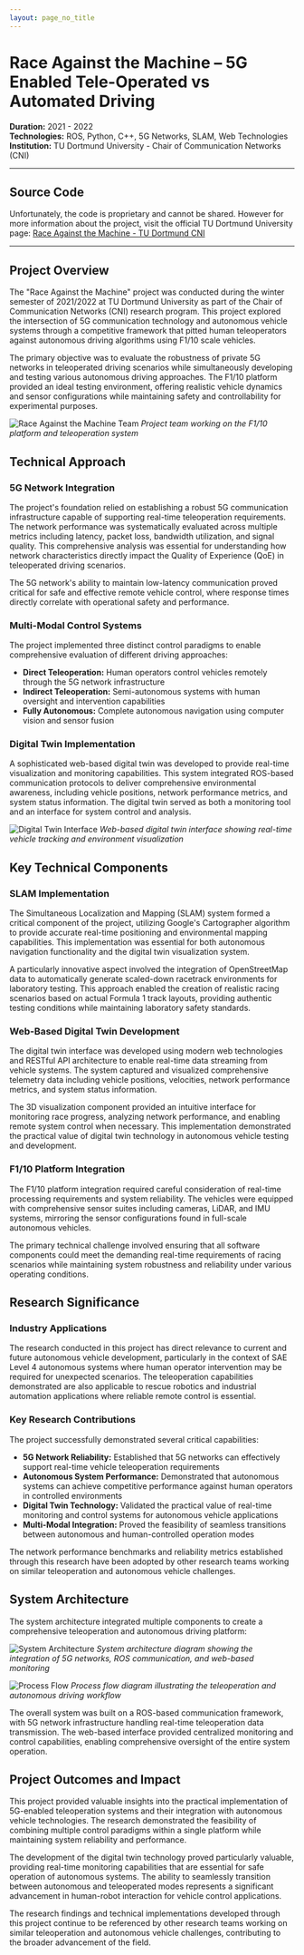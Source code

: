 ```yaml
---
layout: page_no_title
---
```


# Race Against the Machine – 5G Enabled Tele-Operated vs Automated Driving

**Duration:** 2021 - 2022  
**Technologies:** ROS, Python, C++, 5G Networks, SLAM, Web Technologies  
**Institution:** TU Dortmund University - Chair of Communication Networks (CNI)  

---
## Source Code

Unfortunately, the code is proprietary and cannot be shared. However for more information about the project, visit the official TU Dortmund University page:
[Race Against the Machine - TU Dortmund CNI](https://cni.etit.tu-dortmund.de/newsdetail/race-against-the-machine-22130/)

---
## Project Overview

The "Race Against the Machine" project was conducted during the winter semester of 2021/2022 at TU Dortmund University as part of the Chair of Communication Networks (CNI) research program. This project explored the intersection of 5G communication technology and autonomous vehicle systems through a competitive framework that pitted human teleoperators against autonomous driving algorithms using F1/10 scale vehicles.

The primary objective was to evaluate the robustness of private 5G networks in teleoperated driving scenarios while simultaneously developing and testing various autonomous driving approaches. The F1/10 platform provided an ideal testing environment, offering realistic vehicle dynamics and sensor configurations while maintaining safety and controllability for experimental purposes.

![Race Against the Machine Team](assets/images/race_against_machine_team.webp)
*Project team working on the F1/10 platform and teleoperation system*

## Technical Approach

### 5G Network Integration
The project's foundation relied on establishing a robust 5G communication infrastructure capable of supporting real-time teleoperation requirements. The network performance was systematically evaluated across multiple metrics including latency, packet loss, bandwidth utilization, and signal quality. This comprehensive analysis was essential for understanding how network characteristics directly impact the Quality of Experience (QoE) in teleoperated driving scenarios.

The 5G network's ability to maintain low-latency communication proved critical for safe and effective remote vehicle control, where response times directly correlate with operational safety and performance.

### Multi-Modal Control Systems
The project implemented three distinct control paradigms to enable comprehensive evaluation of different driving approaches:

- **Direct Teleoperation:** Human operators control vehicles remotely through the 5G network infrastructure
- **Indirect Teleoperation:** Semi-autonomous systems with human oversight and intervention capabilities
- **Fully Autonomous:** Complete autonomous navigation using computer vision and sensor fusion

### Digital Twin Implementation
A sophisticated web-based digital twin was developed to provide real-time visualization and monitoring capabilities. This system integrated ROS-based communication protocols to deliver comprehensive environmental awareness, including vehicle positions, network performance metrics, and system status information. The digital twin served as both a monitoring tool and an interface for system control and analysis.

![Digital Twin Interface](assets/images/race_against_machine_digital_twin.webp)
*Web-based digital twin interface showing real-time vehicle tracking and environment visualization*

## Key Technical Components

### SLAM Implementation
The Simultaneous Localization and Mapping (SLAM) system formed a critical component of the project, utilizing Google's Cartographer algorithm to provide accurate real-time positioning and environmental mapping capabilities. This implementation was essential for both autonomous navigation functionality and the digital twin visualization system.

A particularly innovative aspect involved the integration of OpenStreetMap data to automatically generate scaled-down racetrack environments for laboratory testing. This approach enabled the creation of realistic racing scenarios based on actual Formula 1 track layouts, providing authentic testing conditions while maintaining laboratory safety standards.

### Web-Based Digital Twin Development
The digital twin interface was developed using modern web technologies and RESTful API architecture to enable real-time data streaming from vehicle systems. The system captured and visualized comprehensive telemetry data including vehicle positions, velocities, network performance metrics, and system status information.

The 3D visualization component provided an intuitive interface for monitoring race progress, analyzing network performance, and enabling remote system control when necessary. This implementation demonstrated the practical value of digital twin technology in autonomous vehicle testing and development.

### F1/10 Platform Integration
The F1/10 platform integration required careful consideration of real-time processing requirements and system reliability. The vehicles were equipped with comprehensive sensor suites including cameras, LiDAR, and IMU systems, mirroring the sensor configurations found in full-scale autonomous vehicles.

The primary technical challenge involved ensuring that all software components could meet the demanding real-time requirements of racing scenarios while maintaining system robustness and reliability under various operating conditions.

## Research Significance

### Industry Applications
The research conducted in this project has direct relevance to current and future autonomous vehicle development, particularly in the context of SAE Level 4 autonomous systems where human operator intervention may be required for unexpected scenarios. The teleoperation capabilities demonstrated are also applicable to rescue robotics and industrial automation applications where reliable remote control is essential.

### Key Research Contributions
The project successfully demonstrated several critical capabilities:

- **5G Network Reliability:** Established that 5G networks can effectively support real-time vehicle teleoperation requirements
- **Autonomous System Performance:** Demonstrated that autonomous systems can achieve competitive performance against human operators in controlled environments
- **Digital Twin Technology:** Validated the practical value of real-time monitoring and control systems for autonomous vehicle applications
- **Multi-Modal Integration:** Proved the feasibility of seamless transitions between autonomous and human-controlled operation modes

The network performance benchmarks and reliability metrics established through this research have been adopted by other research teams working on similar teleoperation and autonomous vehicle challenges.

## System Architecture

The system architecture integrated multiple components to create a comprehensive teleoperation and autonomous driving platform:

![System Architecture](assets/images/race_against_machine_system.webp)
*System architecture diagram showing the integration of 5G networks, ROS communication, and web-based monitoring*

![Process Flow](assets/images/race_against_machine_flow.png)
*Process flow diagram illustrating the teleoperation and autonomous driving workflow*

The overall system was built on a ROS-based communication framework, with 5G network infrastructure handling real-time teleoperation data transmission. The web-based interface provided centralized monitoring and control capabilities, enabling comprehensive oversight of the entire system operation.

## Project Outcomes and Impact

This project provided valuable insights into the practical implementation of 5G-enabled teleoperation systems and their integration with autonomous vehicle technologies. The research demonstrated the feasibility of combining multiple control paradigms within a single platform while maintaining system reliability and performance.

The development of the digital twin technology proved particularly valuable, providing real-time monitoring capabilities that are essential for safe operation of autonomous systems. The ability to seamlessly transition between autonomous and teleoperated modes represents a significant advancement in human-robot interaction for vehicle control applications.

The research findings and technical implementations developed through this project continue to be referenced by other research teams working on similar teleoperation and autonomous vehicle challenges, contributing to the broader advancement of the field.
